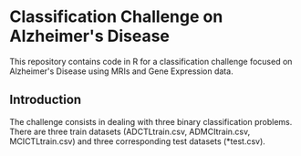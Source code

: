 # Classification Challenge on Alzheimer's Disease

This repository contains code in R for a classification challenge focused on Alzheimer's Disease using MRIs and Gene Expression data.

## Introduction
 The challenge consists in dealing with three binary classification problems. There are three train datasets (ADCTLtrain.csv, ADMCItrain.csv,
MCICTLtrain.csv) and three corresponding test datasets (*test.csv).

